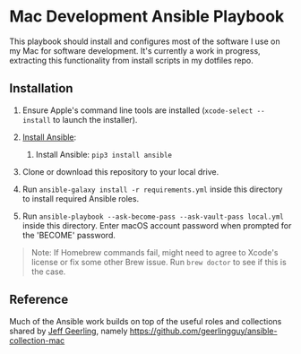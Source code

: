 # Mac Development Ansible Playbook

This playbook should install and configures most of the software I use on my Mac for software development. It's currently a work in progress, extracting this functionality from install scripts in my dotfiles repo.

## Installation

1. Ensure Apple's command line tools are installed (`xcode-select --install` to launch the installer).
2. [Install Ansible](https://docs.ansible.com/ansible/latest/installation_guide/index.html):

   1. Install Ansible: `pip3 install ansible`

3. Clone or download this repository to your local drive.
4. Run `ansible-galaxy install -r requirements.yml` inside this directory to install required Ansible roles.
5. Run `ansible-playbook --ask-become-pass --ask-vault-pass local.yml` inside this directory. Enter macOS account password when prompted for the 'BECOME' password.

> Note: If Homebrew commands fail, might need to agree to Xcode's license or fix some other Brew issue. Run `brew doctor` to see if this is the case.

## Reference

Much of the Ansible work builds on top of the useful roles and collections shared by [Jeff Geerling](https://github.com/geerlingguy), namely https://github.com/geerlingguy/ansible-collection-mac
